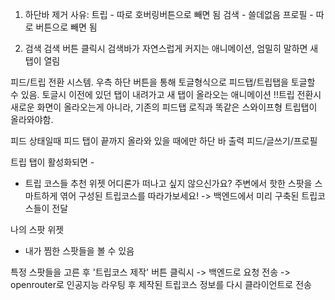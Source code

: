 1. 하단바 제거
사유: 
트립 - 따로 호버링버튼으로 빼면 됨
검색 - 쓸데없음
프로필 - 따로 버튼으로 빼면 됨

2. 검색
검색 버튼 클릭시 검색바가 자연스럽게 커지는 애니메이션, 엄밀히 말하면 새 탭이 열림

피드/트립 전환 시스템.
우측 하단 버튼을 통해 토글형식으로 피드탭/트립탭을 토글할 수 있음. 토글시 이전에 있던 탭이 내려가고 새 탭이 올라오는 애니메이션
!!트립 전환시 새로운 화면이 올라오는게 아니라, 기존의 피드탭 로직과 똑같은 스와이프형 트립탭이 올라와야함.

피드 상태일때 피드 탭이 끝까지 올라와 있을 때에만 하단 바 출력
피드/글쓰기/프로필

트립 탭이 활성화되면 -
* 트립 코스들 추천 위젯
어디론가 떠나고 싶지 않으신가요?
주변에서 핫한 스팟을 스마트하게 엮어 구성된 트립코스를 따라가보세요!
-> 백엔드에서 미리 구축된 트립코스들이 전달

나의 스팟 위젯
* 내가 찜한 스팟들을 볼 수 있음

특정 스팟들을 고른 후 '트립코스 제작' 버튼 클릭시
-> 백엔드로 요청 전송 -> openrouter로 인공지능 라우팅 후 제작된 트립코스 정보를 다시 클라이언트로 전송
